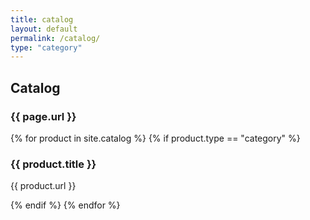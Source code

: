 ```yaml
---
title: catalog
layout: default
permalink: /catalog/
type: "category"
---
```

<h2>Catalog</h2>
<h3>{{ page.url }}</h3>
{% for product in site.catalog %}
{% if product.type == "category" %}
<h3>{{ product.title }}</h3>
<p>{{ product.url }}</p>
{% endif %}
{% endfor %}